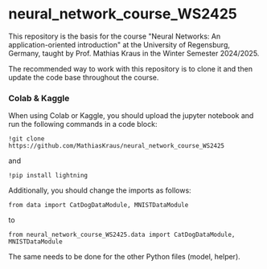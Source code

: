 # neural_network_course_WS2425
This repository is the basis for the course "Neural Networks: An application-oriented introduction" at the University of Regensburg, Germany, taught by Prof. Mathias Kraus in the Winter Semester 2024/2025.

The recommended way to work with this repository is to clone it and then update the code base throughout the course.

### Colab & Kaggle
When using Colab or Kaggle, you should upload the jupyter notebook and run the following commands in a code block:

```
!git clone https://github.com/MathiasKraus/neural_network_course_WS2425
```

and

```
!pip install lightning
```

Additionally, you should change the imports as follows:

```
from data import CatDogDataModule, MNISTDataModule
```

to 

```
from neural_network_course_WS2425.data import CatDogDataModule, MNISTDataModule
```

The same needs to be done for the other Python files (model, helper).
